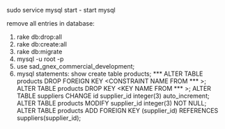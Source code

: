 sudo service mysql start - start mysql

remove all entries in database:
1. rake db:drop:all 
2. rake db:create:all
3. rake db:migrate
4. mysql -u root -p
5. use sad_gnex_commercial_development;
6. mysql statements:
show create table products; ***
ALTER TABLE products DROP FOREIGN KEY <CONSTRAINT NAME FROM *** >;
ALTER TABLE products DROP KEY <KEY NAME FROM *** >;
ALTER TABLE suppliers CHANGE id supplier_id integer(3) auto_increment;
ALTER TABLE products MODIFY supplier_id integer(3) NOT NULL;
ALTER TABLE products ADD FOREIGN KEY (supplier_id) REFERENCES suppliers(supplier_id);